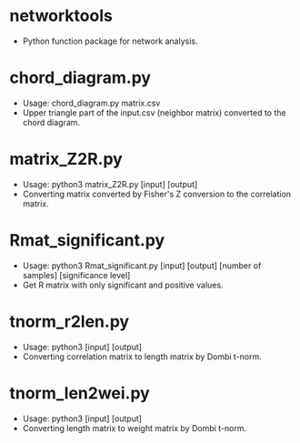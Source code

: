 # networktools
- Python function package for network analysis.

# chord_diagram.py
- Usage: chord_diagram.py matrix.csv
- Upper triangle part of the input.csv (neighbor matrix) converted to the chord diagram.

# matrix_Z2R.py
- Usage: python3 matrix_Z2R.py [input] [output]
- Converting matrix converted by Fisher's Z conversion to the correlation matrix.

# Rmat_significant.py
- Usage: python3 Rmat_significant.py [input] [output] [number of samples] [significance level]
- Get R matrix with only significant and positive values.

# tnorm_r2len.py
- Usage: python3 [input] [output]
- Converting correlation matrix to length matrix by Dombi t-norm.

# tnorm_len2wei.py
- Usage: python3 [input] [output]
- Converting length matrix to weight matrix by Dombi t-norm.
